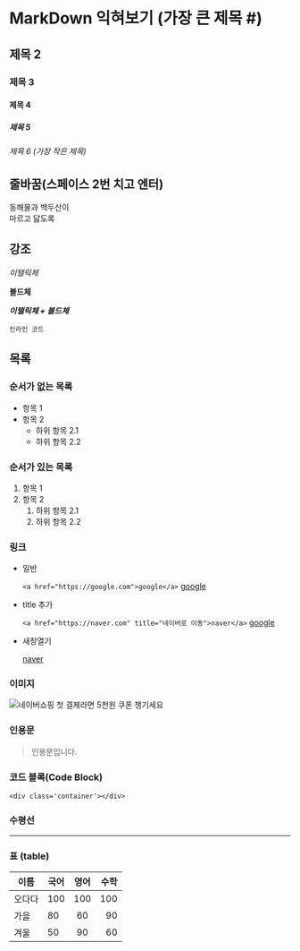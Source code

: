 # MarkDown 익혀보기 (가장 큰 제목 #)

## 제목 2

### 제목 3

#### 제목 4

##### 제목 5

###### 제목 6 (가장 작은 제목)

## 줄바꿈(스페이스 2번 치고 엔터)

동해물과 백두산이  
마르고 닳도록

## 강조

_이탤릭체_

**볼드체**

**_이탤릭체 + 볼드체_**

`인라인 코드`

## 목록

### 순서가 없는 목록

-   항목 1
-   항목 2
    -   하위 항목 2.1
    -   하위 항목 2.2

### 순서가 있는 목록

1. 항목 1
1. 항목 2
    1. 하위 항목 2.1
    1. 하위 항목 2.2

### 링크

-   일반

    `<a href="https://google.com">google</a>`
    [google](https://google.com)

-   title 추가

    `<a href="https://naver.com" title="네이버로 이동">naver</a>`
    [google](https://google.com '네이버로 이동')

-   새창열기

    <a href="https://naver.com" title="네이버로 이동" target="_blank">naver</a>

### 이미지

![네이버쇼핑 첫 결제라면 5천원 쿠폰 챙기세요](https://ssl.pstatic.net/melona/libs/1378/1378592/0e4547984ce22f2c2d69_20230721102546084.jpg)

### 인용문

> 인용문입니다.

### 코드 블록(Code Block)

`<div class='container'></div>`

### 수평선

---

### 표 (table)

| 이름   | 국어 | 영어 | 수학 |
| ------ | ---- | :--: | ---: |
| 오다다 | 100  | 100  |  100 |
| 가을   | 80   |  60  |   90 |
| 겨울   | 50   |  90  |   60 |
